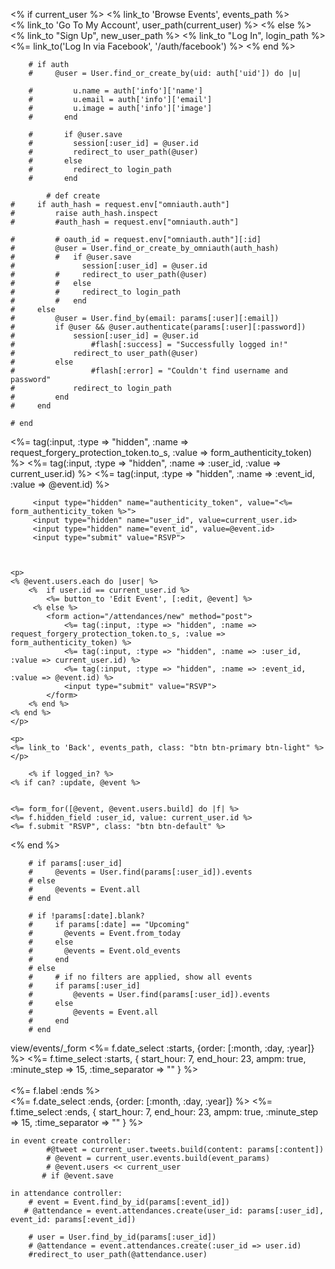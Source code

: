 <% if current_user %>
 <% link_to 'Browse Events', events_path  %></h2>  
 <% link_to 'Go To My Account', user_path(current_user) %>
<% else %>
 <% link_to "Sign Up", new_user_path %>
 <% link_to "Log In", login_path %>
 <%= link_to('Log In via Facebook', '/auth/facebook') %> 
<% end %>  
        
        
        
        # if auth
        #     @user = User.find_or_create_by(uid: auth['uid']) do |u|
               
        #         u.name = auth['info']['name']
        #         u.email = auth['info']['email']
        #         u.image = auth['info']['image']
        #       end
              
        #       if @user.save
        #         session[:user_id] = @user.id
        #         redirect_to user_path(@user)
        #       else
        #         redirect_to login_path
        #       end

            # def create
    #     if auth_hash = request.env["omniauth.auth"]
    #         raise auth_hash.inspect
    #         #auth_hash = request.env["omniauth.auth"]
            
    #         # oauth_id = request.env["omniauth.auth"][:id]
    #         @user = User.find_or_create_by_omniauth(auth_hash)
    #         #   if @user.save
    #               session[:user_id] = @user.id
    #         #     redirect_to user_path(@user)
    #         #   else
    #         #     redirect_to login_path
    #         #   end
    #     else
    #         @user = User.find_by(email: params[:user][:email])
    #         if @user && @user.authenticate(params[:user][:password])
    #             session[:user_id] = @user.id
    #                 #flash[:success] = "Successfully logged in!"
    #             redirect_to user_path(@user)
    #         else
    #                 #flash[:error] = "Couldn't find username and password"
    #             redirect_to login_path
    #         end
    #     end

    # end


<%= tag(:input, :type => "hidden", :name => request_forgery_protection_token.to_s, :value => form_authenticity_token) %>
<%= tag(:input, :type => "hidden", :name => :user_id, :value => current_user.id) %>
<%= tag(:input, :type => "hidden", :name => :event_id, :value => @event.id) %>


         <input type="hidden" name="authenticity_token", value="<%= form_authenticity_token %>">
         <input type="hidden" name="user_id", value=current_user.id>
         <input type="hidden" name="event_id", value=@event.id>
         <input type="submit" value="RSVP">



    <p>
    <% @event.users.each do |user| %>
        <%  if user.id == current_user.id %>
            <%= button_to 'Edit Event', [:edit, @event] %>
         <% else %>
            <form action="/attendances/new" method="post">
                <%= tag(:input, :type => "hidden", :name => request_forgery_protection_token.to_s, :value => form_authenticity_token) %>
                <%= tag(:input, :type => "hidden", :name => :user_id, :value => current_user.id) %>
                <%= tag(:input, :type => "hidden", :name => :event_id, :value => @event.id) %>     
                <input type="submit" value="RSVP">   
            </form>
        <% end %>
    <% end %>
    </p>
    
    <p>
    <%= link_to 'Back', events_path, class: "btn btn-primary btn-light" %>
    </p>

        <% if logged_in? %>
    <% if can? :update, @event %>


    <%= form_for([@event, @event.users.build] do |f| %>
    <%= f.hidden_field :user_id, value: current_user.id %>
    <%= f.submit "RSVP", class: "btn btn-default" %>
<% end %>




        # if params[:user_id]
        #     @events = User.find(params[:user_id]).events 
        # else
        #     @events = Event.all
        # end

        # if !params[:date].blank?
        #     if params[:date] == "Upcoming"
        #       @events = Event.from_today
        #     else
        #       @events = Event.old_events
        #     end
        # else
        #     # if no filters are applied, show all events
        #     if params[:user_id]
        #         @events = User.find(params[:user_id]).events 
        #     else
        #         @events = Event.all
        #     end
        # end


view/events/_form
<%= f.date_select :starts, {order: [:month, :day, :year]} %>
    <%= f.time_select :starts, { start_hour: 7, end_hour: 23, ampm: true, :minute_step => 15, :time_separator => "" } %>
    <br>
    <br>
    <%= f.label :ends %>
    <br>
    <%= f.date_select :ends, {order: [:month, :day, :year]} %>
    <%= f.time_select :ends, { start_hour: 7, end_hour: 23, ampm: true, :minute_step => 15, :time_separator => "" } %>


    in event create controller:
            #@tweet = current_user.tweets.build(content: params[:content])
            # @event = current_user.events.build(event_params)
            # @event.users << current_user
           # if @event.save

    in attendance controller:
        # event = Event.find_by_id(params[:event_id])
       # @attendance = event.attendances.create(user_id: params[:user_id], event_id: params[:event_id])

        # user = User.find_by_id(params[:user_id])
        # @attendance = event.attendances.create(:user_id => user.id)
        #redirect_to user_path(@attendance.user)